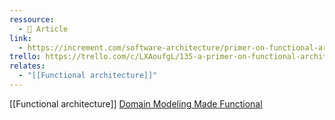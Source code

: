 ```yaml
---
ressource:
  - 📰 Article
link:
  - https://increment.com/software-architecture/primer-on-functional-architecture/
trello: https://trello.com/c/LXAoufgL/135-a-primer-on-functional-architecture
relates:
  - "[[Functional architecture]]"
---
```

[[Functional architecture]]
[Domain Modeling Made Functional](https://pragprog.com/book/swdddf/domain-modeling-made-functional)